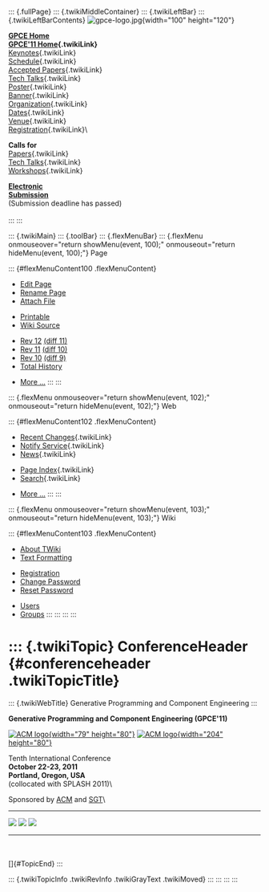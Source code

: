 ::: {.fullPage}
::: {.twikiMiddleContainer}
::: {.twikiLeftBar}
::: {.twikiLeftBarContents}
![gpce-logo.jpg](../pub/GPCE11/WebLeftBar/gpce-logo.jpg){width="100"
height="120"}

**[GPCE Home](http://program-transformation.org/Gpce)**\
**[GPCE\'11 Home](WebHome){.twikiLink}**\
[Keynotes](KeynoteSpeakers){.twikiLink}\
[Schedule](ConferenceProgram){.twikiLink}\
[Accepted Papers](AcceptedPapers){.twikiLink}\
[Tech Talks](TechTalks){.twikiLink}\
[Poster](Poster){.twikiLink}\
[Banner](Banner){.twikiLink}\
[Organization](ConferenceOrganization){.twikiLink}\
[Dates](ImportantDates){.twikiLink}\
[Venue](ConferenceVenue){.twikiLink}\
[Registration](ConferenceRegistration){.twikiLink}\

**Calls for**\
[Papers](CallForPapers){.twikiLink}\
[Tech Talks](CallForTechTalks){.twikiLink}\
[Workshops](Workshops){.twikiLink}

**[Electronic\
Submission](http://www.easychair.org/conferences/?conf=gpce11)**\
(Submission deadline has passed)\
\
:::
:::

::: {.twikiMain}
::: {.toolBar}
::: {.flexMenuBar}
::: {.flexMenu onmouseover="return showMenu(event, 100);" onmouseout="return hideMenu(event, 100);"}
Page

::: {#flexMenuContent100 .flexMenuContent}
-   [Edit
    Page](http://www.program-transformation.org/edit/GPCE11/ConferenceHeader?t=1536828813)
-   [Rename
    Page](http://www.program-transformation.org/rename/GPCE11/ConferenceHeader)
-   [Attach
    File](http://www.program-transformation.org/attach/GPCE11/ConferenceHeader)

<!-- -->

-   [Printable](http://www.program-transformation.org/view/GPCE11/ConferenceHeader?skin=print.pattern)
-   [Wiki
    Source](http://www.program-transformation.org/view/GPCE11/ConferenceHeader?skin=text&raw=on&contenttype=text/plain)

<!-- -->

-   [Rev
    12](http://www.program-transformation.org/view/GPCE11/ConferenceHeader?rev=1.12)
    [(diff 11)](http://www.program-transformation.org/rdiff/GPCE11/ConferenceHeader?rev1=1.12&rev2=1.11)
-   [Rev
    11](http://www.program-transformation.org/view/GPCE11/ConferenceHeader?rev=1.11)
    [(diff 10)](http://www.program-transformation.org/rdiff/GPCE11/ConferenceHeader?rev1=1.11&rev2=1.10)
-   [Rev
    10](http://www.program-transformation.org/view/GPCE11/ConferenceHeader?rev=1.10)
    [(diff 9)](http://www.program-transformation.org/rdiff/GPCE11/ConferenceHeader?rev1=1.10&rev2=1.9)
-   [Total
    History](http://www.program-transformation.org/rdiff/GPCE11/ConferenceHeader)

<!-- -->

-   [More
    \...](http://www.program-transformation.org/oops/GPCE11/ConferenceHeader?template=oopsmore&param1=1.12&param2=1.12)
:::
:::

::: {.flexMenu onmouseover="return showMenu(event, 102);" onmouseout="return hideMenu(event, 102);"}
Web

::: {#flexMenuContent102 .flexMenuContent}
-   [Recent Changes](WebChanges){.twikiLink}
-   [Notify Service](WebNotify){.twikiLink}
-   [News](WebNews){.twikiLink}

<!-- -->

-   [Page Index](WebIndex){.twikiLink}
-   [Search](WebSearch){.twikiLink}

<!-- -->

-   [More
    \...](http://www.program-transformation.org/oops/GPCE11/ConferenceHeader?template=oopsmore&param1=1.12&param2=1.12)
:::
:::

::: {.flexMenu onmouseover="return showMenu(event, 103);" onmouseout="return hideMenu(event, 103);"}
Wiki

::: {#flexMenuContent103 .flexMenuContent}
-   [About
    TWiki](http://www.program-transformation.org/view/TWiki/WebHome)
-   [Text
    Formatting](http://www.program-transformation.org/view/TWiki/TextFormattingRules)

<!-- -->

-   [Registration](http://www.program-transformation.org/view/TWiki/TWikiRegistration)
-   [Change
    Password](http://www.program-transformation.org/view/TWiki/ChangePassword)
-   [Reset
    Password](http://www.program-transformation.org/view/TWiki/ResetPassword)

<!-- -->

-   [Users](http://www.program-transformation.org/view/Main/TWikiUsers)
-   [Groups](http://www.program-transformation.org/view/Main/TWikiGroups)
:::
:::
:::
:::

::: {.twikiTopic}
ConferenceHeader {#conferenceheader .twikiTopicTitle}
================

::: {.twikiWebTitle}
Generative Programming and Component Engineering
:::

**Generative Programming and Component Engineering (GPCE\'11)**

[![ACM logo](../pub/GPCE11/ConferenceHeader/acm_logo.jpg){width="79"
height="80"}](http://www.acm.org/) [![ACM
logo](../pub/GPCE11/ConferenceHeader/SGT.jpg){width="204"
height="80"}](http://www.sgt-inc.com/)

Tenth International Conference\
**October 22-23, 2011**\
**Portland, Oregon, USA**\
(collocated with SPLASH 2011)\

Sponsored by [ACM](http://www.acm.org) and
[SGT](http://www.sgt-inc.com/)\

  -------------------------------------------------------------------------------------------- ----------------------------------------------------------------------------------------------- --------------------------------------------------------------------------------------------------------------------------------------------------------------------- --
  [![](../pub/GPCE11/ConferenceHeader/linkedin.png)](http://tinyurl.com/6dn4k5t "GPCE 2011")   [![](../pub/GPCE11/ConferenceHeader/twitter.png)](http://twitter.com/#!/gpceconf "GPCE 2011")   [![](../pub/GPCE11/ConferenceHeader/facebook.png)](http://www.facebook.com/pages/Generative-Programming-and-Component-Engineering-GPCE/174696855900734 "GPCE 2011")   
  -------------------------------------------------------------------------------------------- ----------------------------------------------------------------------------------------------- --------------------------------------------------------------------------------------------------------------------------------------------------------------------- --

\
\
[]{#TopicEnd}
:::

::: {.twikiTopicInfo .twikiRevInfo .twikiGrayText .twikiMoved}
:::
:::
:::
:::
